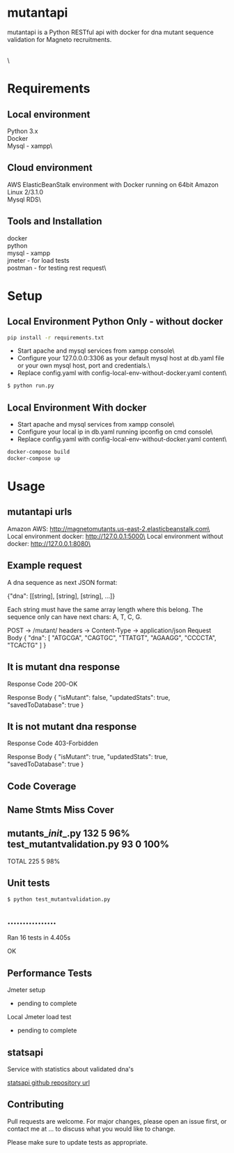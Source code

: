# mutantapi

mutantapi is a Python RESTful api  with docker for dna mutant sequence validation for Magneto recruitments.

\
\

# Requirements

## Local environment

Python 3.x\
Docker\
Mysql - xampp\

## Cloud environment

AWS ElasticBeanStalk environment with Docker running on 64bit Amazon Linux 2/3.1.0\
Mysql RDS\

## Tools and Installation

docker\
python\
mysql - xampp\
jmeter - for load tests\
postman - for testing rest request\



# Setup

## Local Environment Python Only - without docker

```bash
pip install -r requirements.txt
```
- Start apache and mysql services from xampp console\
- Configure your 127.0.0.0:3306 as your default mysql host at db.yaml file or your own mysql host, port and credentials.\
- Replace config.yaml with config-local-env-without-docker.yaml content\

```bash
$ python run.py
```

## Local Environment With docker

- Start apache and mysql services from xampp console\
- Configure your local ip in db.yaml running ipconfig on cmd console\
- Replace config.yaml with config-local-env-without-docker.yaml content\

```bash
docker-compose build
docker-compose up
```



# Usage

## mutantapi urls
Amazon AWS: http://magnetomutants.us-east-2.elasticbeanstalk.com\
Local environment docker: http://127.0.0.1:5000\
Local environment without docker: http://127.0.0.1:8080\

## Example request

A dna sequence as next JSON format:

{"dna": [[string], [string], [string], ...]}

Each string must have the same array length where this belong. The sequence only can have next chars: A, T, C, G.

POST → /mutant/ 
headers → Content-Type → application/json
Request Body
{
    "dna": [
        "ATGCGA",
        "CAGTGC",
        "TTATGT",
        "AGAAGG",
        "CCCCTA",
        "TCACTG"
    ]
}

## It is mutant dna response

Response Code 
200-OK

Response Body
{
    "isMutant": false,
    "updatedStats": true,
    "savedToDatabase": true
}

## It is not mutant dna response

Response Code 
403-Forbidden

Response Body
{
    "isMutant": true,
    "updatedStats": true,
    "savedToDatabase": true
}



## Code Coverage

Name                       Stmts   Miss  Cover
----------------------------------------------
mutants\__init__.py          132      5    96%
test_mutantvalidation.py      93      0   100%
----------------------------------------------
TOTAL                        225      5    98%

## Unit tests

```bash
$ python test_mutantvalidation.py
```

................
----------------------------------------------------------------------
Ran 16 tests in 4.405s

OK

## Performance Tests

Jmeter setup

- pending to complete

Local Jmeter load test

- pending to complete

## statsapi

Service with statistics about validated dna's

[statsapi github repository url](https://github.com/sergion2010/statsapi)

## Contributing

Pull requests are welcome. For major changes, please open an issue first, or contact me at ... to discuss what you would like to change.

Please make sure to update tests as appropriate.
